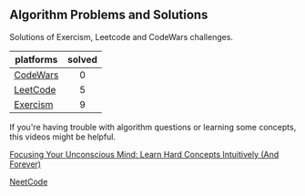 ## Algorithm Problems and Solutions

Solutions of Exercism, Leetcode and CodeWars challenges.

| platforms                             | solved |
| ------------------------------------- | :----: |
| [CodeWars](https://www.codewars.com/) |   0    |
| [LeetCode](https://leetcode.com/)     |   5    |
| [Exercism](https://exercism.org/)     |   9    |

If you're having trouble with algorithm questions or learning some concepts, this videos might be helpful.

[Focusing Your Unconscious Mind: Learn Hard Concepts Intuitively (And Forever)](https://www.youtube.com/watch?v=Dm68uFy6gus)

[NeetCode](https://www.youtube.com/@NeetCode)
